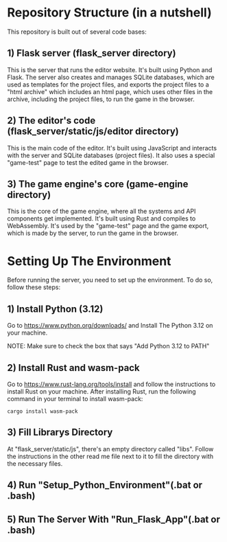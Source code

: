 # Repository Structure (in a nutshell)
This repository is built out of several code bases:
## 1) Flask server (flask_server directory)
This is the server that runs the editor website. It's built using Python and Flask.
The server also creates and manages SQLite databases, which are used as templates for the project files, and exports the project files to a "html archive" which includes an html page, which uses other files in the archive, including the project files, to run the game in the browser.
## 2) The editor's code (flask_server/static/js/editor directory)
This is the main code of the editor. It's built using JavaScript and interacts with the server and SQLite databases (project files). It also uses a special "game-test" page to test the edited game in the browser.
## 3) The game engine's core (game-engine directory)
This is the core of the game engine, where all the systems and API components get implemented. It's built using Rust and compiles to WebAssembly. It's used by the "game-test" page and the game export, which is made by the server, to run the game in the browser.
# Setting Up The Environment
Before running the server, you need to set up the environment. To do so, follow these steps:
## 1) Install Python (3.12)
Go to https://www.python.org/downloads/ and Install The Python 3.12 on your machine.

NOTE: Make sure to check the box that says "Add Python 3.12 to PATH"
## 2) Install Rust and wasm-pack
Go to https://www.rust-lang.org/tools/install and follow the instructions to install Rust on your machine. After installing Rust, run the following command in your terminal to install wasm-pack:
```
cargo install wasm-pack
```
## 3) Fill Librarys Directory
At "flask_server/static/js", there's an empty directory called "libs". Follow the instructions in the other read me file next to it to fill the directory with the necessary files.
## 4) Run "Setup_Python_Environment"(.bat or .bash)
## 5) Run The Server With "Run_Flask_App"(.bat or .bash)

